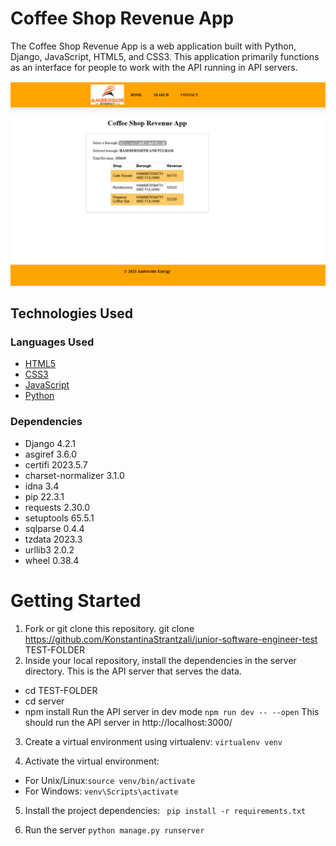 # Coffee Shop Revenue App

The Coffee Shop Revenue App is a web application built with Python, Django, JavaScript, HTML5, and CSS3. This application primarily functions as an
interface for people to work with the API running in API servers.


![Final project image home page](coffeeShopRevenueApp/static/images/app-picture.png)

## **Technologies Used**

### Languages Used

* [HTML5](https://developer.mozilla.org/en-US/docs/Web/Guide/HTML/HTML5)
* [CSS3](https://developer.mozilla.org/en-US/docs/Archive/CSS3#:~:text=CSS3%20is%20the%20latest%20evolution,flexible%20box%20or%20grid%20layouts.)
* [JavaScript](https://developer.mozilla.org/en-US/docs/Web/JavaScript)
* [Python](https://www.python.org/)

### Dependencies
- Django	4.2.1	
- asgiref	3.6.0	
- certifi	2023.5.7
- charset-normalizer	3.1.0	
- idna	3.4
- pip	22.3.1	
- requests	2.30.0	
- setuptools	65.5.1	
- sqlparse	0.4.4	
- tzdata	2023.3	
- urllib3	2.0.2
- wheel	0.38.4	


# Getting Started
1) Fork or git clone this repository. 
git clone https://github.com/KonstantinaStrantzali/junior-software-engineer-test TEST-FOLDER
2) Inside your local repository, install the dependencies in the server directory. This is the API server that serves the data.
- cd TEST-FOLDER
- cd server
- npm install
Run the API server in dev mode
 ``` npm run dev -- --open ```
This should run the API server in http://localhost:3000/
3) Create a virtual environment using virtualenv: ``` virtualenv venv ```

4) Activate the virtual environment:
- For Unix/Linux:``` source venv/bin/activate ```
- For Windows: ``` venv\Scripts\activate ```


5) Install the project dependencies: ``` pip install -r requirements.txt```

6) Run the server ```python manage.py runserver```